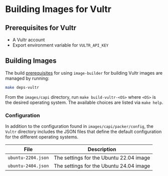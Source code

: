 # Building Images for Vultr

## Prerequisites for Vultr

- A Vultr account
- Export environment variable for `VULTR_API_KEY`

## Building Images

The build [prerequisites](../capi.md#prerequisites) for using `image-builder` for
building Vultr images are managed by running:

```bash
make deps-vultr
```

From the `images/capi` directory, run `make build-vultr-<OS>` where `<OS>` is the desired operating system. The available choices are listed via `make help`.

### Configuration

In addition to the configuration found in `images/capi/packer/config`, the `Vultr`
directory includes the JSON files that define the default configuration 
for the different operating systems.

| File | Description |
|------|-------------|
| `ubuntu-2204.json` | The settings for the Ubuntu 22.04 image |
| `ubuntu-2404.json` | The settings for the Ubuntu 24.04 image |
